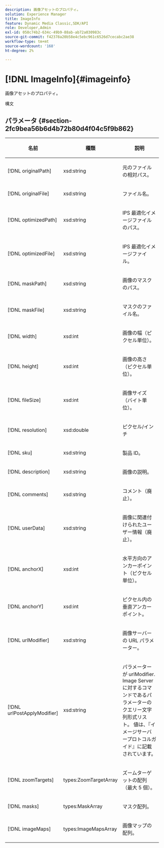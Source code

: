 ```yaml
---
description: 画像アセットのプロパティ。
solution: Experience Manager
title: ImageInfo
feature: Dynamic Media Classic,SDK/API
role: Developer,Admin
exl-id: 058c74b2-634c-49b9-88ab-ab72a030983c
source-git-commit: f42378a20b58e4c5ebc961c6526d7cecabc2ae38
workflow-type: tm+mt
source-wordcount: '168'
ht-degree: 2%

---
```


# [!DNL ImageInfo]{#imageinfo}

画像アセットのプロパティ。

構文

## パラメータ {#section-2fc9bea56b6d4b72b80d4f04c5f9b862}

<table id="table_04100BB8ABD84EF68B0A7CE3AD946414"> 
 <thead> 
  <tr> 
   <th colname="col1" class="entry"> <p>名前 </p> </th> 
   <th colname="col2" class="entry"> <p>種類 </p> </th> 
   <th colname="col3" class="entry"> <p>説明 </p> </th> 
  </tr> 
 </thead>
 <tbody> 
  <tr> 
   <td colname="col1"> <span class="codeph"> <span class="varname"> [!DNL originalPath]</span> </span> </td> 
   <td colname="col2"> <span class="codeph"> xsd:string</span> </td> 
   <td colname="col3"> <p>元のファイルの相対パス。 </p> </td> 
  </tr> 
  <tr> 
   <td colname="col1"> <span class="codeph"><span class="varname"> [!DNL originalFile]</span> </span> </td> 
   <td colname="col2"> <span class="codeph"> xsd:string</span> </td> 
   <td colname="col3"> <p>ファイル名。 </p> </td> 
  </tr> 
  <tr> 
   <td colname="col1"> <span class="codeph"><span class="varname"> [!DNL optimizedPath]</span> </span> </td> 
   <td colname="col2"> <span class="codeph"> xsd:string</span> </td> 
   <td colname="col3"> <p>IPS 最適化イメージファイルのパス。 </p> </td> 
  </tr> 
  <tr> 
   <td colname="col1"> <span class="codeph"> <span class="varname"> [!DNL optimizedFile]</span> </span> </td> 
   <td colname="col2"> <span class="codeph"> xsd:string</span> </td> 
   <td colname="col3"> <p>IPS 最適化イメージファイル。 </p> </td> 
  </tr> 
  <tr> 
   <td colname="col1"> <span class="codeph"> <span class="varname"> [!DNL maskPath]</span> </span> </td> 
   <td colname="col2"> <span class="codeph"> xsd:string</span> </td> 
   <td colname="col3"> <p>画像のマスクのパス。 </p> </td> 
  </tr> 
  <tr> 
   <td colname="col1"> <span class="codeph"> <span class="varname"> [!DNL maskFile]</span> </span> </td> 
   <td colname="col2"> <span class="codeph"> xsd:string</span> </td> 
   <td colname="col3"> <p>マスクのファイル名。 </p> </td> 
  </tr> 
  <tr> 
   <td colname="col1"> <span class="codeph"> <span class="varname"> [!DNL width]</span> </span> </td> 
   <td colname="col2"> <span class="codeph"> xsd:int</span> </td> 
   <td colname="col3"> <p>画像の幅（ピクセル単位）。 </p> </td> 
  </tr> 
  <tr> 
   <td colname="col1"> <span class="codeph"> <span class="varname"> [!DNL height]</span> </span> </td> 
   <td colname="col2"> <span class="codeph"> xsd:int</span> </td> 
   <td colname="col3"> <p>画像の高さ（ピクセル単位）。 </p> </td> 
  </tr> 
  <tr> 
   <td colname="col1"> <span class="codeph"> <span class="varname"> [!DNL fileSize]</span> </span> </td> 
   <td colname="col2"> <span class="codeph"> xsd:int</span> </td> 
   <td colname="col3"> <p>画像サイズ（バイト単位）。 </p> </td> 
  </tr> 
  <tr> 
   <td colname="col1"> <span class="codeph"> <span class="varname"> [!DNL resolution]</span> </span> </td> 
   <td colname="col2"> <span class="codeph"> xsd:double</span> </td> 
   <td colname="col3"> <p>ピクセル/インチ </p> </td> 
  </tr> 
  <tr> 
   <td colname="col1"> <span class="codeph"> <span class="varname"> [!DNL sku]</span> </span> </td> 
   <td colname="col2"> <span class="codeph"> xsd:string</span> </td> 
   <td colname="col3"> <p>製品 ID。 </p> </td> 
  </tr> 
  <tr> 
   <td colname="col1"> <span class="codeph"> <span class="varname"> [!DNL description]</span> </span> </td> 
   <td colname="col2"> <span class="codeph"> xsd:string</span> </td> 
   <td colname="col3"> <p>画像の説明。 </p> </td> 
  </tr> 
  <tr> 
   <td colname="col1"> <span class="codeph"> <span class="varname"> [!DNL comments]</span> </span> </td> 
   <td colname="col2"> <span class="codeph"> xsd:string</span> </td> 
   <td colname="col3"> <p>コメント（廃止）。 </p> </td> 
  </tr> 
  <tr> 
   <td colname="col1"> <span class="codeph"> <span class="varname"> [!DNL userData]</span> </span> </td> 
   <td colname="col2"> <span class="codeph"> xsd:string</span> </td> 
   <td colname="col3"> <p>画像に関連付けられたユーザー情報（廃止）。 </p> </td> 
  </tr> 
  <tr> 
   <td colname="col1"> <span class="codeph"> <span class="varname"> [!DNL anchorX]</span> </span> </td> 
   <td colname="col2"> <span class="codeph"> xsd:int</span> </td> 
   <td colname="col3"> <p>水平方向のアンカーポイント（ピクセル単位）。 </p> </td> 
  </tr> 
  <tr> 
   <td colname="col1"> <span class="codeph"> <span class="varname"> [!DNL anchorY]</span> </span> </td> 
   <td colname="col2"> <span class="codeph"> xsd:int</span> </td> 
   <td colname="col3"> <p>ピクセル内の垂直アンカーポイント。 </p> </td> 
  </tr> 
  <tr> 
   <td colname="col1"> <span class="codeph"> <span class="varname"> [!DNL urlModifier]</span> </span> </td> 
   <td colname="col2"> <span class="codeph"> xsd:string</span> </td> 
   <td colname="col3"> <p>画像サーバーの URL パラメーター。 </p> </td> 
  </tr> 
  <tr> 
   <td colname="col1"> <span class="codeph"> <span class="varname"> [!DNL urlPostApplyModifier]</span> </span> </td> 
   <td colname="col2"> <span class="codeph"> xsd:string</span> </td> 
   <td colname="col3"> <p>パラメーターが <span class="codeph"> urlModifier</span>. Image Server に対するコマンドであるパラメーターのクエリー文字列形式リスト。 値は、『イメージサーバープロトコルガイド』に記載されています。 </p> </td> 
  </tr> 
  <tr> 
   <td colname="col1"> <span class="codeph"> <span class="varname"> [!DNL zoomTargets]</span> </span> </td> 
   <td colname="col2"> <span class="codeph"> types:ZoomTargetArray</span> </td> 
   <td colname="col3"> <p>ズームターゲットの配列（最大 5 個）。 </p> </td> 
  </tr> 
  <tr> 
   <td colname="col1"> <span class="codeph"> <span class="varname"> [!DNL masks]</span> </span> </td> 
   <td colname="col2"> <span class="codeph"> types:MaskArray</span> </td> 
   <td colname="col3"> <p>マスク配列。 </p> </td> 
  </tr> 
  <tr> 
   <td colname="col1"> <span class="codeph"> <span class="varname"> [!DNL imageMaps]</span> </span> </td> 
   <td colname="col2"> <span class="codeph"> types:ImageMapsArray</span> </td> 
   <td colname="col3"> <p>画像マップの配列。 </p> </td> 
  </tr> 
 </tbody> 
</table>
